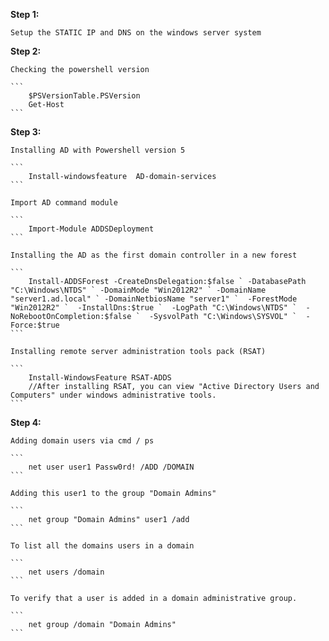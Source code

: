 **Step 1:**

	Setup the STATIC IP and DNS on the windows server system

**Step 2:**

	Checking the powershell version

	```
		$PSVersionTable.PSVersion
		Get-Host
	```

**Step 3:**

	Installing AD with Powershell version 5

	```
		Install-windowsfeature 	AD-domain-services
	```

	Import AD command module

	```
		Import-Module ADDSDeployment
	```

	Installing the AD as the first domain controller in a new forest

	```
		Install-ADDSForest -CreateDnsDelegation:$false ` -DatabasePath "C:\Windows\NTDS" ` -DomainMode "Win2012R2" ` -DomainName "server1.ad.local" ` -DomainNetbiosName "server1" `  -ForestMode "Win2012R2" `  -InstallDns:$true `  -LogPath "C:\Windows\NTDS" `  -NoRebootOnCompletion:$false `  -SysvolPath "C:\Windows\SYSVOL" `  -Force:$true
	```

	Installing remote server administration tools pack (RSAT)

	```
		Install-WindowsFeature RSAT-ADDS	
		//After installing RSAT, you can view "Active Directory Users and Computers" under windows administrative tools.
	```

**Step 4:**

	Adding domain users via cmd / ps

	```
		net user user1 Passw0rd! /ADD /DOMAIN
	```

	Adding this user1 to the group "Domain Admins"

	```
		net group "Domain Admins" user1 /add
	```

	To list all the domains users in a domain

	```
		net users /domain
	```

	To verify that a user is added in a domain administrative group.

	```
		net group /domain "Domain Admins"
	```